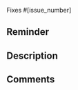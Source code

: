 <!--
Check the Rancher docs issues to see if there is an existing issue for this pull request. If there is, enter the issue number below.
-->

Fixes #[issue_number]

## Reminder

<!--
Verify if changes pertain to other versions of Rancher. If they do, finalize the edits on one version of the page, then apply the edits to the other versions.

If the pull request is dependent on an upcoming release, make sure to target the release branch instead of `main`.
-->

## Description

<!--
- What is the goal of this pull request? 
- What did you change? 
- Are there any other pull requests, tickets, or issues associated with this pull request?
-->

## Comments

<!--
Any additional notes a reviewer should know before we review.
-->